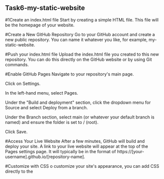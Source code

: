 ## Task6-my-static-website
#1Create an index.html file 
Start by creating a simple HTML file. This file will be the homepage of your website.

#Create a New GitHub Repository
Go to your GitHub account and create a new public repository. You can name it whatever you like, for example, my-static-website.

#Push your index.html file
Upload the index.html file you created to this new repository. You can do this directly on the GitHub website or by using Git commands.

#Enable GitHub Pages
Navigate to your repository's main page.

Click on Settings.

In the left-hand menu, select Pages.

Under the "Build and deployment" section, click the dropdown menu for Source and select Deploy from a branch.

Under the Branch section, select main (or whatever your default branch is named) and ensure the folder is set to / (root).

Click Save. 

#Access Your Live Website
After a few minutes, GitHub will build and deploy your site. A link to your live website will appear at the top of the Pages settings page. It will typically be in the format of https://[your-username].github.io/[repository-name].

#Customize with CSS
o customize your site's appearance, you can add CSS directly to the <style> tags in your index.html file or link to a separate .css file. Simply create a style.css file in your repository and link to it from your HTML.

#Purchase a Domain Name
First, you need to buy a domain from a domain registrar like GoDaddy, Namecheap, or Google Domains.

#Add Your Domain to GitHub Pages
Go to your GitHub repository.

Click on Settings, then navigate to Pages on the left-hand menu.

Under the "Custom domain" section, type in your domain name (e.g., www.your-website.com) and click Save. This action automatically creates a CNAME file in your repository's root.

#Configure DNS Records with Your Domain Registrar
This is the most crucial step. You need to tell your domain provider that your domain should point to your GitHub Pages site.

#Enforce HTTPS
After your DNS records have propagated (this can take a few minutes to up to 24 hours), go back to your GitHub Pages settings and check the box for "Enforce HTTPS". This ensures your site is secure and accessible via a secure connection.
